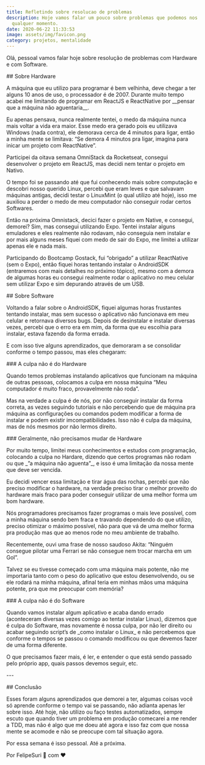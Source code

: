 ```yaml
---
title: Refletindo sobre resolucao de problemas
description: Hoje vamos falar um pouco sobre problemas que podemos nos deparar a
  qualquer momento.
date: 2020-06-22 11:33:53
image: assets/img/favicon.png
category: projetos, mentalidade
---
```

Olá, pessoal vamos falar hoje sobre resolução de problemas com Hardware e com Software.



\## Sobre Hardware



A máquina que eu utilizo para programar é bem velhinha, deve chegar a ter alguns 10 anos de uso, o processador é de 2007. Durante muito tempo acabei me limitando de programar em ReactJS e ReactNative por \_\_pensar que a máquina não aguentaria\_\_.



Eu apenas pensava, nunca realmente tentei, o medo da máquina nunca mais voltar a vida era maior. Esse medo era gerado pois eu utilizava Windows (nada contra), ele demorava cerca de 4 minutos para ligar, então a minha mente se limitava: “Se demora 4 minutos pra ligar, imagina para inicar um projeto com ReactNative”.



Participei da oitava semana OmniStack da Rocketseat, consegui desenvolver o projeto em ReactJS, mas decidi nem tentar o projeto em Nativo.



O tempo foi se passando até que fui conhecendo mais sobre computação e descobri nosso querido Linux, percebi que eram leves e que salvavam máquinas antigas, decidi testar o LinuxMint (o qual utilizo até hoje), isso me auxiliou a perder o medo de meu computador não conseguir rodar certos Softwares.



Então na próxima Omnistack, decici fazer o projeto em Native, e consegui, demorei? Sim, mas consegui utilizando Expo. Tentei instalar alguns emuladores e eles realmente não rodavam, não conseguia nem instalar e por mais alguns meses fiquei com medo de sair do Expo, me limitei a utilizar apenas ele e nada mais.



Participando do Bootcamp Gostack, fui “obrigado” a utilizar ReactNative (sem o Expo), então fiquei horas tentando instalar o AndroidSDK (entraremos com mais detalhes no próximo tópico), mesmo com a demora de algumas horas eu consegui realmente rodar o aplicativo no meu celular sem utilizar Expo e sim depurando através de um USB.



\## Sobre Software



Voltando a falar sobre o AndroidSDK, fiquei algumas horas frustantes tentando instalar, mas sem sucesso o aplicativo não funcionava em meu celular e retornava diversos bugs. Depois de desinstalar e instalar diversas vezes, percebi que o erro era em mim, da forma que eu escolhia para instalar, estava fazendo da forma errada.



E com isso tive alguns aprendizados, que demoraram a se consolidar conforme o tempo passou, mas eles chegaram:



\### A culpa não é do Hardware



Quando temos problemas instalando aplicativos que funcionam na máquina de outras pessoas, colocamos a culpa em nossa máquina “Meu computador é muito fraco, provavelmente não roda”.



Mas na verdade a culpa é de nós, por não conseguir instalar da forma correta, as vezes seguindo tutoriais e não percebendo que de máquina pra máquina as configurações ou comandos podem modificar a forma de instalar e podem existir imcompatibilidades. Isso não é culpa da máquina, mas de nós mesmos por não lermos direito.



\### Geralmente, não precisamos mudar de Hardware



Por muito tempo, limitei meus conhecimentos e estudos com programação, colocando a culpa no Hardare, dizendo que certos programas não rodam ou que \_”a máquina não aguenta”\_, e isso é uma limitação da nossa mente que deve ser vencida.



Eu decidi vencer essa limitação e tirar água das rochas, percebi que não preciso modificar o hardware, na verdade preciso tirar o melhor proveito do hardware mais fraco para poder conseguir utilizar de uma melhor forma um bom hardware.



Nós programadores precisamos fazer programas o mais leve possível, com a minha máquina sendo bem fraca e travando dependendo do que utilizo, preciso otimizar o máximo possível, não para que vá de uma melhor forma pra produção mas que ao menos rode no meu ambiente de trabalho.



Recentemente, ouvi uma frase de nosso saudoso Akita: “Ninguém consegue pilotar uma Ferrari se não consegue nem trocar marcha em um Gol”.



Talvez se eu tivesse começado com uma máquina mais potente, não me importaria tanto com o peso do aplicativo que estou desenvolvendo, ou se ele rodará na minha máquina, afinal teria em minhas mãos uma máquina potente, pra que me preocupar com memória?



\### A culpa não é do Software



Quando vamos instalar algum aplicativo e acaba dando errado (aconteceram diversas vezes comigo ao tentar instalar Linux), dizemos que é culpa do Software, mas novamente é nossa culpa, por não ler direito ou acabar seguindo script’s de \_como instalar o Linux\_ e não percebemos que conforme o tempos se passou o comando modificou ou que devemos fazer de uma forma diferente.



O que precisamos fazer mais, é ler, e entender o que está sendo passado pelo próprio app, quais passos devemos seguir, etc.



\---



\## Conclusão



Esses foram alguns aprendizados que demorei a ter, algumas coisas você só aprende conforme o tempo vai se passando, não adianta apenas ler sobre isso. Até hoje, não utilizo ou faço testes automatizados, sempre escuto que quando tiver um problema em produção comecarei a me render a TDD, mas não é algo que me doeu até agora e isso faz com que nossa mente se acomode e não se preocupe com tal situação agora.



Por essa semana é isso pessoal. Até a próxima.



Por FelipeSuri :penguin: com :heart: